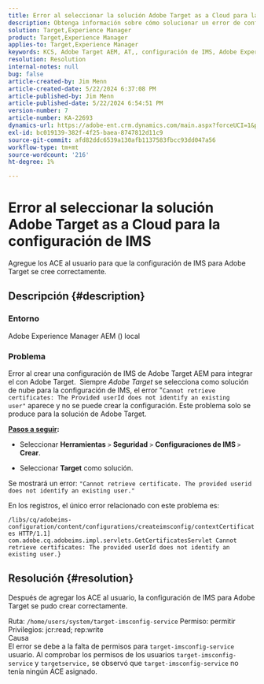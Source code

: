 ```yaml
---
title: Error al seleccionar la solución Adobe Target as a Cloud para la configuración de IMS
description: Obtenga información sobre cómo solucionar un error de configuración de Adobe Target AEM IMS al crear una configuración de IMS de Target para integrarla con Target a fin de que se pueda integrar con el servicio de configuración de Target.
solution: Target,Experience Manager
product: Target,Experience Manager
applies-to: Target,Experience Manager
keywords: KCS, Adobe Target AEM, AT,, configuración de IMS, Adobe Experience Manager, resolución de problemas, ACE
resolution: Resolution
internal-notes: null
bug: false
article-created-by: Jim Menn
article-created-date: 5/22/2024 6:37:08 PM
article-published-by: Jim Menn
article-published-date: 5/22/2024 6:54:51 PM
version-number: 7
article-number: KA-22693
dynamics-url: https://adobe-ent.crm.dynamics.com/main.aspx?forceUCI=1&pagetype=entityrecord&etn=knowledgearticle&id=000d9d47-6a18-ef11-9f8a-6045bd006268
exl-id: bc019139-382f-4f25-baea-8747812d11c9
source-git-commit: afd82ddc6539a130afb1137583fbcc93dd047a56
workflow-type: tm+mt
source-wordcount: '216'
ht-degree: 1%

---
```


# Error al seleccionar la solución Adobe Target as a Cloud para la configuración de IMS


Agregue los ACE al usuario para que la configuración de IMS para Adobe Target se cree correctamente.

## Descripción {#description}


### Entorno

Adobe Experience Manager AEM () local

### Problema

Error al crear una configuración de IMS de Adobe Target AEM para integrar el con Adobe Target.  Siempre *Adobe Target* se selecciona como solución de nube para la configuración de IMS, el error &quot;`Cannot retrieve certificates: The Provided userId does not identify an existing user"` aparece y no se puede crear la configuración. Este problema solo se produce para la solución de Adobe Target.



<b><u>Pasos a seguir</u>:</b>

- Seleccionar <b>Herramientas</b> `>`  <b>Seguridad</b> `>`  <b>Configuraciones de IMS </b>`>`  <b>Crear</b>.


- Seleccionar <b>Target</b> como solución.


Se mostrará un error: `"Cannot retrieve certificate. The provided userid does not identify an existing user."`

En los registros, el único error relacionado con este problema es:

`/libs/cq/adobeims-configuration/content/configurations/createimsconfig/contextCertificates HTTP/1.1]  com.adobe.cq.adobeims.impl.servlets.GetCertificatesServlet Cannot retrieve certificates: The provided userId does not identify an existing user.}`


## Resolución {#resolution}


Después de agregar los ACE al usuario, la configuración de IMS para Adobe Target se pudo crear correctamente.

Ruta: `/home/users/system/target-imsconfig-service` Permiso: permitir Privilegios: jcr:read; rep:write
<br>Causa<br>
El error se debe a la falta de permisos para `target-imsconfig-service` usuario. Al comprobar los permisos de los usuarios `target-imsconfig-service` y `targetservice,` se observó que `target-imsconfig-service` no tenía ningún ACE asignado.
